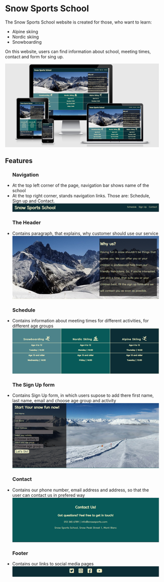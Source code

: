 <h1>Snow Sports School</h1>
The Snow Sports School website is created for those, who want to learn:
<ul>
  <li>Alpine skiing</li>
  <li>Nordic skiing</li>
  <li>Snowboarding</li>
</ul>
<p>On this website, users can find information about school, meeting times, contact and form for sing up.</p>
<img src="/assets/images/Screenshot 2022-02-02 173302.png">
<h2>Features</h2>
<ul>
  <h3>Navigation</h3>
  <li>At the top left corner of the page, navigation bar shows name of the school</li>
  <li>At the top right corner, stands navigation links. Those are: Schedule, Sign up and Contact. </li>
  <img src="/assets/images/nav bar.png">
</ul>
<ul>
  <h3>The Header</h3>
  <li>Contains paragraph, that explains, why customer should use our service</li>
  <img src="/assets/images/header.png">
</ul>
<ul>
  <h3>Schedule</h3>
  <li>Contains information about meeting times for different activities, for different age groups</li>
  <img src="/assets/images/times.png">
</ul>
<ul>
  <h3>The Sign Up form</h3>
  <li>Contains Sign Up form, in which users supose to add there first name, last name, email and choose age group and activity</li>
  <img src="/assets/images/form.png">
</ul>
<ul>
  <h3>Contact</h3>
  <li>Contains our phone number, email address and address, so that the user can contact us in prefered way</li>
  <img src="/assets/images/contacts.png">
</ul>
<ul>
  <h3>Footer</h3>
  <li>Contains our links to social media pages</li>
  <img src="/assets/images/footer.png">
</ul>
